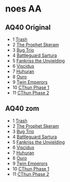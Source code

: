 # noes AA

## AQ40 Original

* 1 [Trash](aq40_orig/1._Trash.txt)
* 2 [The Prophet Skeram](aq40_orig/2._The_Prophet_Skeram.txt)
* 3 [Bug Trio](aq40_orig/3._Bug_Trio.txt)
* 4 [Battleguard Sartura](aq40_orig/4._Battleguard_Sartura.txt)
* 5 [Fankriss the Unyielding](aq40_orig/5._Fankriss_the_Unyielding.txt)
* 6 [Viscidus](aq40_orig/6._Viscidus.txt)
* 7 [Huhuran](aq40_orig/7._Huhuran.txt)
* 8 [Ouro](aq40_orig/8._Ouro.txt)
* 9 [Twin Emperors](aq40_orig/9._Twin_Emps.txt)
* 10 [CThun Phase 1](aq40_orig/10._CThun_Phase_1.txt)
* 11 [CThun Phase 2](aq40_orig/11._CThun_Phase_2.txt)

## AQ40 zom

* 1 [Trash](aq40_zom/1._Trash.txt)
* 2 [The Prophet Skeram](aq40_zom/2._The_Prophet_Skeram.txt)
* 3 [Bug Trio](aq40_zom/3._Bug_Trio.txt)
* 4 [Battleguard Sartura](aq40_zom/4._Battleguard_Sartura.txt)
* 5 [Fankriss the Unyielding](aq40_zom/5._Fankriss_the_Unyielding.txt)
* 6 [Viscidus](aq40_zom/6._Viscidus.txt)
* 7 [Huhuran](aq40_zom/7._Huhuran.txt)
* 8 [Ouro](aq40_zom/8._Ouro.txt)
* 9 [Twin Emperors](aq40_zom/9._Twin_Emps.txt)
* 10 [CThun Phase 1](aq40_zom/10._CThun_Phase_1.txt)
* 11 [CThun Phase 2](aq40_zom/11._CThun_Phase_2.txt)
